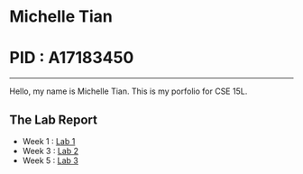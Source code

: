 # Michelle Tian
# PID : A17183450
---

Hello, my name is Michelle Tian. This is my porfolio for CSE 15L.

## The Lab Report
* Week 1 : [Lab 1](https://michelletian1.github.io/cse15l-lab-reports/lab-report1)
* Week 3 : [Lab 2](https://michelletian1.github.io/cse15l-lab-reports/lab-report2)
* Week 5 : [Lab 3](https://michelletian1.github.io/cse15l-lab-reports/lab-report3)
